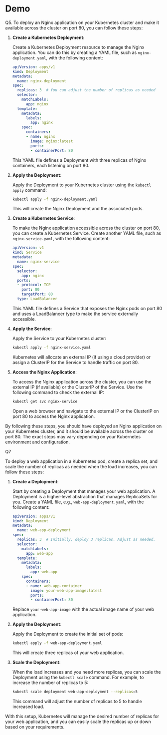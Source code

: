 # Demo
Q5.
To deploy an Nginx application on your Kubernetes cluster and make it available across the cluster on port 80, you can follow these steps:

1. **Create a Kubernetes Deployment**:

   Create a Kubernetes Deployment resource to manage the Nginx application. You can do this by creating a YAML file, such as `nginx-deployment.yaml`, with the following content:

   ```yaml
   apiVersion: apps/v1
   kind: Deployment
   metadata:
     name: nginx-deployment
   spec:
     replicas: 3  # You can adjust the number of replicas as needed
     selector:
       matchLabels:
         app: nginx
     template:
       metadata:
         labels:
           app: nginx
       spec:
         containers:
         - name: nginx
           image: nginx:latest
           ports:
           - containerPort: 80
   ```

   This YAML file defines a Deployment with three replicas of Nginx containers, each listening on port 80.

2. **Apply the Deployment**:

   Apply the Deployment to your Kubernetes cluster using the `kubectl apply` command:

   ```bash
   kubectl apply -f nginx-deployment.yaml
   ```

   This will create the Nginx Deployment and the associated pods.

3. **Create a Kubernetes Service**:

   To make the Nginx application accessible across the cluster on port 80, you can create a Kubernetes Service. Create another YAML file, such as `nginx-service.yaml`, with the following content:

   ```yaml
   apiVersion: v1
   kind: Service
   metadata:
     name: nginx-service
   spec:
     selector:
       app: nginx
     ports:
     - protocol: TCP
       port: 80
       targetPort: 80
     type: LoadBalancer
   ```

   This YAML file defines a Service that exposes the Nginx pods on port 80 and uses a LoadBalancer type to make the service externally accessible.

4. **Apply the Service**:

   Apply the Service to your Kubernetes cluster:

   ```bash
   kubectl apply -f nginx-service.yaml
   ```

   Kubernetes will allocate an external IP (if using a cloud provider) or assign a ClusterIP for the Service to handle traffic on port 80.

5. **Access the Nginx Application**:

   To access the Nginx application across the cluster, you can use the external IP (if available) or the ClusterIP of the Service. Use the following command to check the external IP:

   ```bash
   kubectl get svc nginx-service
   ```

   Open a web browser and navigate to the external IP or the ClusterIP on port 80 to access the Nginx application.

By following these steps, you should have deployed an Nginx application on your Kubernetes cluster, and it should be available across the cluster on port 80. The exact steps may vary depending on your Kubernetes environment and configuration.



Q7


To deploy a web application in a Kubernetes pod, create a replica set, and scale the number of replicas as needed when the load increases, you can follow these steps:

1. **Create a Deployment**:
   
   Start by creating a Deployment that manages your web application. A Deployment is a higher-level abstraction that manages ReplicaSets for you. Create a YAML file, e.g., `web-app-deployment.yaml`, with the following content:

   ```yaml
   apiVersion: apps/v1
   kind: Deployment
   metadata:
     name: web-app-deployment
   spec:
     replicas: 3  # Initially, deploy 3 replicas. Adjust as needed.
     selector:
       matchLabels:
         app: web-app
     template:
       metadata:
         labels:
           app: web-app
       spec:
         containers:
         - name: web-app-container
           image: your-web-app-image:latest
           ports:
           - containerPort: 80
   ```

   Replace `your-web-app-image` with the actual image name of your web application.

2. **Apply the Deployment**:

   Apply the Deployment to create the initial set of pods:

   ```bash
   kubectl apply -f web-app-deployment.yaml
   ```

   This will create three replicas of your web application.

3. **Scale the Deployment**:

   When the load increases and you need more replicas, you can scale the Deployment using the `kubectl scale` command. For example, to increase the number of replicas to 5:

   ```bash
   kubectl scale deployment web-app-deployment --replicas=5
   ```

   This command will adjust the number of replicas to 5 to handle increased load.

With this setup, Kubernetes will manage the desired number of replicas for your web application, and you can easily scale the replicas up or down based on your requirements.
